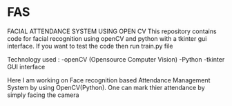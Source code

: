 # FAS
FACIAL ATTENDANCE SYSTEM USING OPEN CV
This repository contains code for facial recognition using openCV and python with a tkinter gui interface. If you want to test the code then run train.py file

Technology used : -openCV (Opensource Computer Vision) -Python -tkinter GUI interface

Here I am working on Face recognition based Attendance Management System by using OpenCV(Python). One can mark thier attendance by simply facing the camera
